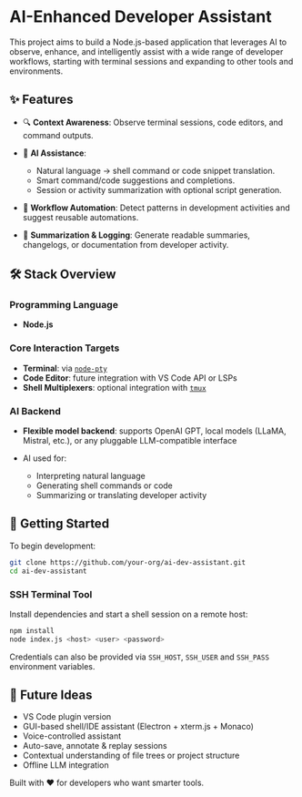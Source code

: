 # AI-Enhanced Developer Assistant

This project aims to build a Node.js-based application that leverages AI to observe, enhance, and intelligently assist with a wide range of developer workflows, starting with terminal sessions and expanding to other tools and environments.

## ✨ Features

- 🔍 **Context Awareness**: Observe terminal sessions, code editors, and command outputs.
- 🤖 **AI Assistance**:

    - Natural language → shell command or code snippet translation.
    - Smart command/code suggestions and completions.
    - Session or activity summarization with optional script generation.

- 🧠 **Workflow Automation**: Detect patterns in development activities and suggest reusable automations.
- 📜 **Summarization & Logging**: Generate readable summaries, changelogs, or documentation from developer activity.

## 🛠 Stack Overview

### Programming Language

- **Node.js**

### Core Interaction Targets

- **Terminal**: via [`node-pty`](https://github.com/microsoft/node-pty)
- **Code Editor**: future integration with VS Code API or LSPs
- **Shell Multiplexers**: optional integration with [`tmux`](https://github.com/tmux/tmux/wiki)

### AI Backend

- **Flexible model backend**: supports OpenAI GPT, local models (LLaMA, Mistral, etc.), or any pluggable LLM-compatible interface
- AI used for:

    - Interpreting natural language
    - Generating shell commands or code
    - Summarizing or translating developer activity

## 🚀 Getting Started

To begin development:

```bash
git clone https://github.com/your-org/ai-dev-assistant.git
cd ai-dev-assistant
```

### SSH Terminal Tool

Install dependencies and start a shell session on a remote host:

```bash
npm install
node index.js <host> <user> <password>
```

Credentials can also be provided via `SSH_HOST`, `SSH_USER` and `SSH_PASS` environment variables.

## 🧩 Future Ideas

- VS Code plugin version
- GUI-based shell/IDE assistant (Electron + xterm.js + Monaco)
- Voice-controlled assistant
- Auto-save, annotate & replay sessions
- Contextual understanding of file trees or project structure
- Offline LLM integration

Built with ♥ for developers who want smarter tools.
